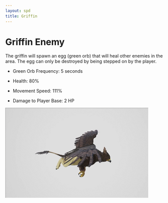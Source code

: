 ```yaml
---
layout: spd
title: Griffin
---
```


# Griffin Enemy

The griffin will spawn an egg (green orb) that will heal other enemies in the area. The egg can only be destroyed by being stepped on by the player.

* Green Orb Frequency: 5 seconds

* Health: 80%

* Movement Speed: 111%

* Damage to Player Base: 2 HP

<img src="/assets/images/spd/enemy-griffin.gif" width="449" height="283">
